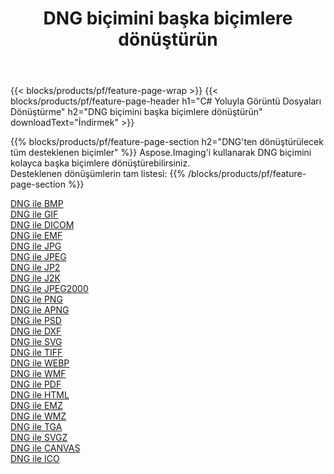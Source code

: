 ﻿---
title: DNG biçimini başka biçimlere dönüştürün 
weight: 3920
url: /tr/net/conversion/from/dng 
lang: tr
langdirlevel: 2
locales: zh-hans,ja,it,ru,de,es,fr,nl,id,lt,pl,pt,vi,tr,ko,zh-hant,ar,hi,th,sv,cs,uk,he
description: Aspose.Imaging'i kullanarak DNG biçimini kolayca başka biçimlere dönüştürebilirsiniz
---

{{< blocks/products/pf/feature-page-wrap >}}
{{< blocks/products/pf/feature-page-header h1="C# Yoluyla Görüntü Dosyaları Dönüştürme" h2="DNG biçimini başka biçimlere dönüştürün" downloadText="İndirmek" >}}


{{% blocks/products/pf/feature-page-section  h2="DNG'ten dönüştürülecek tüm desteklenen biçimler" %}}
Aspose.Imaging'i kullanarak DNG biçimini kolayca başka biçimlere dönüştürebilirsiniz.
<br/>
Desteklenen dönüşümlerin tam listesi:
{{% /blocks/products/pf/feature-page-section %}}
<div class="container-fluid productfamilypage bg-gray">
    <div class="convertypes bg-gray agp-content section">
        <div class="container">
		<div class="row other-converters">
		    <div class='col-md-2 other-converter remove-lp remove-rp'><a href="/imaging/tr/net/conversion/dng-to-bmp" >DNG ile BMP</a></div><div class='col-md-2 other-converter remove-lp remove-rp'><a href="/imaging/tr/net/conversion/dng-to-gif" >DNG ile GIF</a></div><div class='col-md-2 other-converter remove-lp remove-rp'><a href="/imaging/tr/net/conversion/dng-to-dicom" >DNG ile DICOM</a></div><div class='col-md-2 other-converter remove-lp remove-rp'><a href="/imaging/tr/net/conversion/dng-to-emf" >DNG ile EMF</a></div><div class='col-md-2 other-converter remove-lp remove-rp'><a href="/imaging/tr/net/conversion/dng-to-jpg" >DNG ile JPG</a></div><div class='col-md-2 other-converter remove-lp remove-rp'><a href="/imaging/tr/net/conversion/dng-to-jpeg" >DNG ile JPEG</a></div><div class='col-md-2 other-converter remove-lp remove-rp'><a href="/imaging/tr/net/conversion/dng-to-jp2" >DNG ile JP2</a></div><div class='col-md-2 other-converter remove-lp remove-rp'><a href="/imaging/tr/net/conversion/dng-to-j2k" >DNG ile J2K</a></div><div class='col-md-2 other-converter remove-lp remove-rp'><a href="/imaging/tr/net/conversion/dng-to-jpeg2000" >DNG ile JPEG2000</a></div><div class='col-md-2 other-converter remove-lp remove-rp'><a href="/imaging/tr/net/conversion/dng-to-png" >DNG ile PNG</a></div><div class='col-md-2 other-converter remove-lp remove-rp'><a href="/imaging/tr/net/conversion/dng-to-apng" >DNG ile APNG</a></div><div class='col-md-2 other-converter remove-lp remove-rp'><a href="/imaging/tr/net/conversion/dng-to-psd" >DNG ile PSD</a></div><div class='col-md-2 other-converter remove-lp remove-rp'><a href="/imaging/tr/net/conversion/dng-to-dxf" >DNG ile DXF</a></div><div class='col-md-2 other-converter remove-lp remove-rp'><a href="/imaging/tr/net/conversion/dng-to-svg" >DNG ile SVG</a></div><div class='col-md-2 other-converter remove-lp remove-rp'><a href="/imaging/tr/net/conversion/dng-to-tiff" >DNG ile TIFF</a></div><div class='col-md-2 other-converter remove-lp remove-rp'><a href="/imaging/tr/net/conversion/dng-to-webp" >DNG ile WEBP</a></div><div class='col-md-2 other-converter remove-lp remove-rp'><a href="/imaging/tr/net/conversion/dng-to-wmf" >DNG ile WMF</a></div><div class='col-md-2 other-converter remove-lp remove-rp'><a href="/imaging/tr/net/conversion/dng-to-pdf" >DNG ile PDF</a></div><div class='col-md-2 other-converter remove-lp remove-rp'><a href="/imaging/tr/net/conversion/dng-to-html" >DNG ile HTML</a></div><div class='col-md-2 other-converter remove-lp remove-rp'><a href="/imaging/tr/net/conversion/dng-to-emz" >DNG ile EMZ</a></div><div class='col-md-2 other-converter remove-lp remove-rp'><a href="/imaging/tr/net/conversion/dng-to-wmz" >DNG ile WMZ</a></div><div class='col-md-2 other-converter remove-lp remove-rp'><a href="/imaging/tr/net/conversion/dng-to-tga" >DNG ile TGA</a></div><div class='col-md-2 other-converter remove-lp remove-rp'><a href="/imaging/tr/net/conversion/dng-to-svgz" >DNG ile SVGZ</a></div><div class='col-md-2 other-converter remove-lp remove-rp'><a href="/imaging/tr/net/conversion/dng-to-canvas" >DNG ile CANVAS</a></div><div class='col-md-2 other-converter remove-lp remove-rp'><a href="/imaging/tr/net/conversion/dng-to-ico" >DNG ile ICO</a></div>
                </div>
        </div>
    </div>
</div>
<br/>

